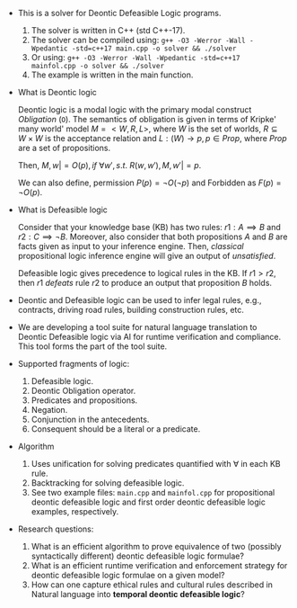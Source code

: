   * This is a solver for Deontic Defeasible Logic programs.
	1. The solver is written in C++ (std C++-17).
	2. The solver can be compiled using: ``g++ -O3 -Werror -Wall
	-Wpedantic -std=c++17 main.cpp -o solver && ./solver``
	3. Or using: ``g++ -O3 -Werror -Wall -Wpedantic -std=c++17
	mainfol.cpp -o solver && ./solver``
    4. The example is written in the main function.
	
* What is Deontic logic 

    Deontic logic is a modal logic with the primary modal construct
    _Obligation_ (``O``). The semantics of obligation is given in terms
    of Kripke' many world' model $M = <W, R, L>$, where $W$ is the set
    of worlds, $R \subseteq W \times W$ is the acceptance relation and
    $L : (W) \rightarrow p, p \in Prop$, where $Prop$ are a set of
    propositions.
	
	Then, $M, w |= O(p), if\ \forall w', s.t.\  R(w, w'), M, w' |= p$.
	
	We can also define, permission $P(p) = \neg O(\neg p)$ and Forbidden
    as $F(p) = \neg O(p)$.
	
* What is Defeasible logic

  Consider that your knowledge base (KB) has two rules: $r1: A \implies
  B$ and $r2: C \implies \neg B$. Moreover, also consider that both
  propositions $A$ and $B$ are facts given as input to your inference
  engine. Then, _classical_ propositional logic inference engine will
  give an output of _unsatisfied_.
  
  Defeasible logic gives precedence to logical rules in the KB. If $r1 >
  r2$, then $r1$ _defeats_ rule $r2$ to produce an output that
  proposition $B$ holds.
  
* Deontic and Defeasible logic can be used to infer legal rules, e.g.,
  contracts, driving road rules, building construction rules, etc.
  
* We are developing a tool suite for natural language translation to
  Deontic Defeasible logic via AI for runtime verification and
  compliance. This tool forms the part of the tool suite.
  
* Supported fragments of logic:
  1. Defeasible logic.
  2. Deontic Obligation operator.
  3. Predicates and propositions.
  4. Negation.
  5. Conjunction in the antecedents.
  6. Consequent should be a literal or a predicate.
  
* Algorithm
  1. Uses unification for solving predicates quantified with $\forall$
     in each KB rule.
  2. Backtracking for solving defeasible logic.
  3. See two example files: ``main.cpp`` and ``mainfol.cpp`` for
     propositional deontic defeasible logic and first order deontic
     defeasible logic examples, respectively.
	 
* Research questions:
  1. What is an efficient algorithm to prove equivalence of two
     (possibly syntactically different) deontic defeasible logic
     formulae?
  2. What is an efficient runtime verification and enforcement strategy
     for deontic defeasible logic formulae on a given model?
  3. How can one capture ethical rules and cultural rules described in
     Natural language into __temporal deontic defeasible logic__?
